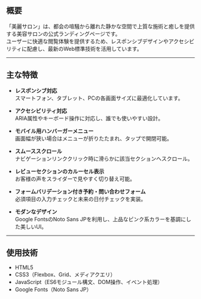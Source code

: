 ## 概要

「美麗サロン」は、都会の喧騒から離れた静かな空間で上質な施術と癒しを提供する美容サロンの公式ランディングページです。  
ユーザーに快適な閲覧体験を提供するため、レスポンシブデザインやアクセシビリティに配慮し、最新のWeb標準技術を活用しています。

---

## 主な特徴

- **レスポンシブ対応**  
  スマートフォン、タブレット、PCの各画面サイズに最適化しています。

- **アクセシビリティ対応**  
  ARIA属性やキーボード操作に対応し、誰でも使いやすい設計。

- **モバイル用ハンバーガーメニュー**  
  画面幅が狭い場合はメニューが折りたたまれ、タップで開閉可能。

- **スムーススクロール**  
  ナビゲーションリンククリック時に滑らかに該当セクションへスクロール。

- **レビューセクションのカルーセル表示**  
  お客様の声をスライダーで見やすく切り替え可能。

- **フォームバリデーション付き予約・問い合わせフォーム**  
  必須項目の入力チェックと未来の日付チェックを実装。

- **モダンなデザイン**  
  Google FontsのNoto Sans JPを利用し、上品なピンク系カラーを基調にした美しいUI。

---

## 使用技術

- HTML5
- CSS3（Flexbox、Grid、メディアクエリ）
- JavaScript（ES6モジュール構文、DOM操作、イベント処理）
- Google Fonts（Noto Sans JP）
